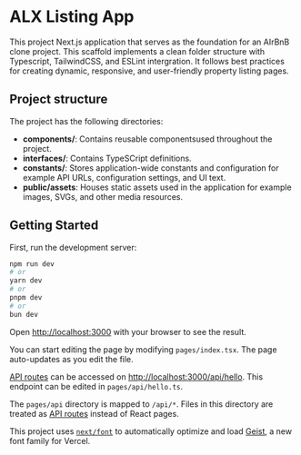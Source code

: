 # ALX Listing App

This project Next.js application that serves as the foundation for an AIrBnB clone project. This scaffold implements a clean folder structure with Typescript, TailwindCSS, and ESLint intergration. It follows best practices for creating dynamic, responsive, and user-friendly property listing pages.

## Project structure

The project has the following directories:
- **components/**: Contains reusable componentsused throughout the project.
- **interfaces/**: Contains TypeSCript definitions.
- **constants/**: Stores application-wide constants and configuration for example API URLs, configuration settings, and UI text.
- **public/assets**: Houses static assets used in the application for example images, SVGs, and other media resources.

## Getting Started

First, run the development server:

```bash
npm run dev
# or
yarn dev
# or
pnpm dev
# or
bun dev
```

Open [http://localhost:3000](http://localhost:3000) with your browser to see the result.

You can start editing the page by modifying `pages/index.tsx`. The page auto-updates as you edit the file.

[API routes](https://nextjs.org/docs/pages/building-your-application/routing/api-routes) can be accessed on [http://localhost:3000/api/hello](http://localhost:3000/api/hello). This endpoint can be edited in `pages/api/hello.ts`.

The `pages/api` directory is mapped to `/api/*`. Files in this directory are treated as [API routes](https://nextjs.org/docs/pages/building-your-application/routing/api-routes) instead of React pages.

This project uses [`next/font`](https://nextjs.org/docs/pages/building-your-application/optimizing/fonts) to automatically optimize and load [Geist](https://vercel.com/font), a new font family for Vercel.
